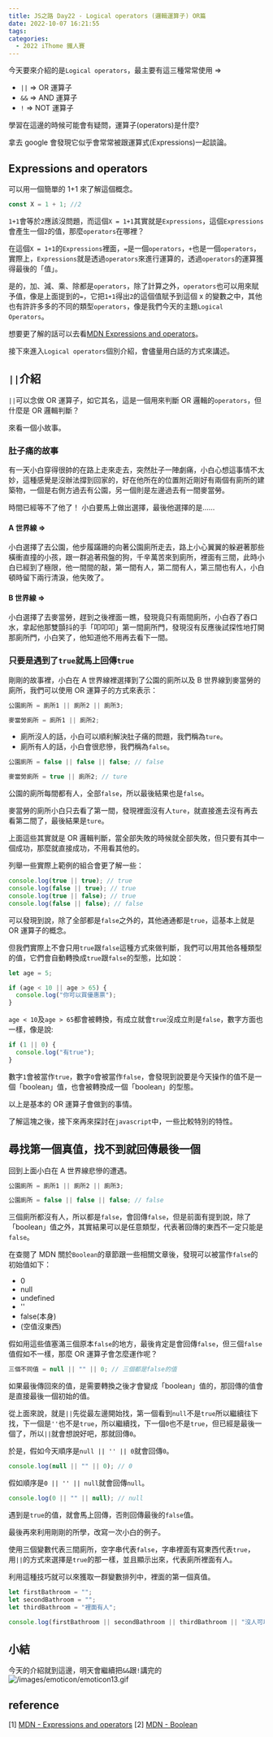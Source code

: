 ```yaml
---
title: JS之路 Day22 - Logical operators (邏輯運算子) OR篇
date: 2022-10-07 16:21:55
tags:
categories:
  - 2022 iThome 鐵人賽
---
```


今天要來介紹的是`Logical operators`，最主要有這三種常常使用 =>

<!--more-->

- `||` => OR 運算子
- `&&` => AND 運算子
- `!` => NOT 運算子

學習在這邊的時候可能會有疑問，運算子(operators)是什麼?

拿去 google 會發現它似乎會常常被跟運算式(Expressions)一起談論。

## Expressions and operators

可以用一個簡單的 1+1 來了解這個概念。

```javascript
const X = 1 + 1; //2
```

`1+1`會等於`2`應該沒問題，而這個`X = 1+1`其實就是`Expressions`，這個`Expressions`會產生一個`2`的值，那麼`operators`在哪裡？

在這個`X = 1+1`的`Expressions`裡面，`=`是一個`operators`，`+`也是一個`operators`，實際上，`Expressions`就是透過`operators`來進行運算的，透過`operators`的運算獲得最後的「值」。

是的，加、減、乘、除都是`operators`，除了計算之外，`operators`也可以用來賦予值，像是上面提到的`=`，它把`1+1`得出`2`的這個值賦予到這個 x 的變數之中，其他也有許許多多的不同的類型`operators`，像是我們今天的主題`Logical Operators`。

想要更了解的話可以去看[MDN Expressions and operators](https://developer.mozilla.org/en-US/docs/Web/JavaScript/Guide/Expressions_and_Operators)。

接下來進入`Logical operators`個別介紹，會儘量用白話的方式來講述。

## `||`介紹

`||`可以念做 OR 運算子，如它其名，這是一個用來判斷 OR 邏輯的`operators`，但什麼是 OR 邏輯判斷？

來看一個小故事。

### 肚子痛的故事

有一天小白穿得很帥的在路上走來走去，突然肚子一陣劇痛，小白心想這事情不太妙，這種感覺是沒辦法撐到回家的，好在他所在的位置附近剛好有兩個有廁所的建築物，一個是右側方過去有公園，另一個則是左邊過去有一間麥當勞。

時間已經等不了他了！ 小白要馬上做出選擇，最後他選擇的是......

#### A 世界線 =>

小白選擇了去公園，他步履蹣跚的向著公園廁所走去，路上小心翼翼的躲避著那些橫衝直撞的小孩，跟一群追著飛盤的狗，千辛萬苦來到廁所，裡面有三間，此時小白已經到了極限，他一間間的敲，第一間有人，第二間有人，第三間也有人，小白頓時留下兩行清淚，他失敗了。

#### B 世界線 =>

小白選擇了去麥當勞，趕到之後裡面一瞧，發現竟只有兩間廁所，小白吞了吞口水，拿起他那雙顫抖的手「叩叩叩」第一間廁所門，發現沒有反應後試探性地打開那廁所門，小白笑了，他知道他不用再去看下一間。

### 只要是遇到了`true`就馬上回傳`true`

剛剛的故事裡，小白在 A 世界線裡選擇到了公園的廁所以及 B 世界線到麥當勞的廁所，我們可以使用 OR 運算子的方式來表示：

```javascript
公園廁所 = 廁所1 || 廁所2 || 廁所3;

麥當勞廁所 = 廁所1 || 廁所2;
```

- 廁所沒人的話，小白可以順利解決肚子痛的問題，我們稱為`ture`。
- 廁所有人的話，小白會很悲慘，我們稱為`false`。

```javascript
公園廁所 = false || false || false; // false

麥當勞廁所 = true || 廁所2; // ture
```

公園的廁所每間都有人，全部`false`，所以最後結果也是`false`。

麥當勞的廁所小白只去看了第一間，發現裡面沒有人`ture`，就直接進去沒有再去看第二間了，最後結果是`ture`。

上面這些其實就是 OR 邏輯判斷，當全部失敗的時候就全部失敗，但只要有其中一個成功，那麼就直接成功，不用看其他的。

列舉一些實際上範例的組合會更了解一些：

```javascript
console.log(true || true); // true
console.log(false || true); // true
console.log(true || false); // true
console.log(false || false); // false
```

可以發現到說，除了全部都是`false`之外的，其他通通都是`true`，這基本上就是 OR 運算子的概念。

但我們實際上不會只用`true`跟`false`這種方式來做判斷，我們可以用其他各種類型的值，它們會自動轉換成`true`跟`false`的型態，比如說：

```javascript
let age = 5;

if (age < 10 || age > 65) {
  console.log("你可以買優惠票");
}
```

`age < 10`及`age > 65`都會被轉換，有成立就會`true`沒成立則是`false`，數字方面也一樣，像是說:

```javascript
if (1 || 0) {
  console.log("有true");
}
```

數字`1`會被當作`true`，數字`0`會被當作`false`，會發現到說要是今天操作的值不是一個「boolean」值，也會被轉換成一個「boolean」的型態。

以上是基本的 OR 運算子會做到的事情。

了解這塊之後，接下來再來探討在`javascript`中，一些比較特別的特性。

## 尋找第一個真值，找不到就回傳最後一個

回到上面小白在 A 世界線悲慘的遭遇。

```javascript
公園廁所 = 廁所1 || 廁所2 || 廁所3;

公園廁所 = false || false || false; // false
```

三個廁所都沒有人，所以都是`false`，會回傳`false`，但是前面有提到說，除了「boolean」值之外，其實結果可以是任意類型，代表著回傳的東西不一定只能是`false`。

在查閱了 MDN 關於`Boolean`的章節跟一些相關文章後，發現可以被當作`false`的初始值如下：

- 0
- null
- undefined
- ''
- false(本身)
- (空值沒東西)

假如用這些值塞滿三個原本`false`的地方，最後肯定是會回傳`false`，但三個`false`值假如不一樣，那麼 OR 運算子會怎麼運作呢？

```javascript
三個不同值 = null || "" || 0; // 三個都是false的值
```

如果最後傳回來的值，是需要轉換之後才會變成「boolean」值的，那回傳的值會是直接最後一個初始的值。

從上面來說，就是`||`先從最左邊開始找，第一個看到`null`不是`true`所以繼續往下找，下一個是`''`也不是`true`，所以繼續找，下一個`0`也不是`true`，但已經是最後一個了，所以`||`就會想說好吧，那就回傳`0`。

於是，假如今天順序是`null || '' || 0`就會回傳`0`。

```javascript
console.log(null || "" || 0); // 0
```

假如順序是`0 || '' || null`就會回傳`null`。

```javascript
console.log(0 || "" || null); // null
```

遇到是`true`的值，就會馬上回傳，否則回傳最後的`false`值。

最後再來利用剛剛的所學，改寫一次小白的例子。

使用三個變數代表三間廁所，空字串代表`false`，字串裡面有寫東西代表`true`，用`||`的方式來選擇是`true`的那一樣，並且顯示出來，代表廁所裡面有人。

利用這種技巧就可以來獲取一群變數排列中，裡面的第一個真值。

```javascript
let firstBathroom = "";
let secondBathroom = "";
let thirdBathroom = "裡面有人";

console.log(firstBathroom || secondBathroom || thirdBathroom || "沒人可以進去"); // 裡面有人
```

## 小結

今天的介紹就到這邊，明天會繼續把`&&`跟`!`講完的![/images/emoticon/emoticon13.gif](/images/emoticon/emoticon13.gif)

## reference

[1] [MDN - Expressions and operators](https://developer.mozilla.org/en-US/docs/Web/JavaScript/Reference/Operators)
[2] [MDN - Boolean](https://developer.mozilla.org/en-US/docs/Web/JavaScript/Reference/Global_Objects/Boolean)
